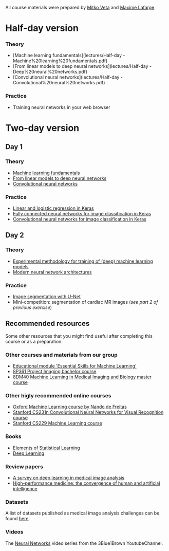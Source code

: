 All course materials were prepared by [Mitko Veta](https://scholar.google.nl/citations?user=bfbic-IAAAAJ&hl=en) and [Maxime Lafarge](https://scholar.google.nl/citations?user=XyOz2lwAAAAJ&hl=en).

# Half-day version

### Theory

* [Machine learning fundamentals](lectures/Half-day - Machine%20learning%20fundamentals.pdf)
* [From linear models to deep neural networks](lectures/Half-day - Deep%20neural%20networks.pdf)
* [Convolutional neural networks](lectures/Half-day - Convolutional%20neural%20networks.pdf)

### Practice

* Training neural networks in your web browser

# Two-day version

## Day 1

### Theory
* [Machine learning fundamentals](lectures/Machine%20learning%20fundamentals.pdf)
* [From linear models to deep neural networks](lectures/Deep%20neural%20networks.pdf)
* [Convolutional neural networks](lectures/Convolutional%20neural%20networks.pdf)

### Practice
* [Linear and logistic regression in Keras](https://github.com/tueimage/DL-course-for-industry/blob/master/exercises/ex1.ipynb)
* [Fully connected neural networks for image classification in Keras](https://github.com/tueimage/DL-course-for-industry/blob/master/exercises/ex2.ipynb)
* [Convolutional neural networks for image classification in Keras](https://github.com/tueimage/DL-course-for-industry/blob/master/exercises/ex3.ipynb)

## Day 2

### Theory
* [Experimental methodology for training of (deep) machine learning models](lectures/Experimental%20methodology.pdf)
* [Modern neural network architectures](lectures/Modern%20architectures.pdf)

### Practice
* [Image segmentation with U-Net](https://github.com/tueimage/DL-course-for-industry/blob/master/exercises/ex4.ipynb)
* Mini-competition: segmentation of cardiac MR images (*see part 2 of previous exercise*)

## Recommended resources
Some other resources that you might find useful after completing this course or as a preparation.

### Other courses and materials from our group
* [Educational module 'Essential Skills for Machine Learning'](https://github.com/tueimage/essential-skills)
* [8P361 Project Imaging bachelor course](https://github.com/tueimage/8p361-project-imaging)
* [8DM40 Machine Learning in Medical Imaging and Biology master course](https://github.com/tueimage/8dm40-machine-learning)

### Other higly recommended online courses
* [Oxford Machine Learning course by Nando de Freitas](https://www.cs.ox.ac.uk/people/nando.defreitas/machinelearning/)
* [Stanford CS231n Convolutional Neural Networks for Visual Recognition course](http://cs231n.github.io/)
* [Stanford CS229 Machine Learning course](http://cs229.stanford.edu/)

### Books
* [Elements of Statistical Learning](https://web.stanford.edu/~hastie/ElemStatLearn/)
* [Deep Learning](https://www.deeplearningbook.org/)

### Review papers
* [A survey on deep learning in medical image analysis](https://www.sciencedirect.com/science/article/pii/S1361841517301135?via%3Dihub)
* [High-performance medicine: the convergence of human and artificial intelligence](https://www.nature.com/articles/s41591-018-0300-7)

### Datasets
A list of datasets published as medical image analysis challenges can be found [here](https://grand-challenge.org/challenges/).

### Videos

The [Neural Networks](https://www.youtube.com/playlist?list=PLZHQObOWTQDNU6R1_67000Dx_ZCJB-3pi) video series from the 3Blue1Brown YoutubeChannel.
